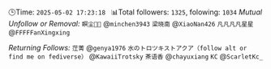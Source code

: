🕒Time: `2025-05-02 17:23:18 `
📊Total followers: `1325`, folowing: `1034`
*Mutual Unfollow or Removal:*
`瞑尘🏳️‍⚧️` @`minchen3943`
`梁晓南` @`XiaoNan426`
`凡凡凡凡星星` @`FFFFFanXingxing`

*Returning Follows:*
`茳菁` @`genya1976`
`水のトロツキストアクア（follow alt or find me on fediverse）` @`KawaiiTrotsky`
`茶语香` @`chayuxiang`
`KC` @`ScarletKc_`
